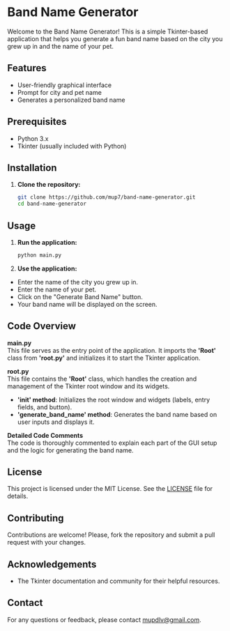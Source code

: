 # Band Name Generator

Welcome to the Band Name Generator! This is a simple Tkinter-based application that helps you generate a fun band name based on the city you grew up in and the name of your pet.

## Features

- User-friendly graphical interface
- Prompt for city and pet name
- Generates a personalized band name

## Prerequisites

- Python 3.x
- Tkinter (usually included with Python)

## Installation

1. **Clone the repository:**
   ```bash
   git clone https://github.com/mup7/band-name-generator.git
   cd band-name-generator

## Usage

1. **Run the application:**
   ```bash
   python main.py

2. **Use the application:**
- Enter the name of the city you grew up in.
- Enter the name of your pet.
- Click on the "Generate Band Name" button.
- Your band name will be displayed on the screen.

## Code Overview

**main.py**  <br>
This file serves as the entry point of the application. It imports the **'Root'** class from **'root.py'** and
initializes it to start the Tkinter application.

**root.py**  <br>
This file contains the **'Root'** class, which handles the creation and management of the Tkinter root
window and its widgets.

- **'__init__' method**: Initializes the root window and widgets (labels, entry fields, and button).
- **'generate_band_name' method**: Generates the band name based on user inputs and displays it.

**Detailed Code Comments**  <br>
The code is thoroughly commented to explain each part of the GUI setup and the logic for
generating the band name.

## License

This project is licensed under the MIT License. See the [LICENSE](https://github.com/mup7/band-name-generator/blob/main/LICENSE) file for details.

## Contributing

Contributions are welcome! Please, fork the repository and submit a pull request with your changes.

## Acknowledgements

- The Tkinter documentation and community for their helpful resources.

## Contact

For any questions or feedback, please contact [mupdlv@gmail.com](mailto:mupdlv@gmail.com).
